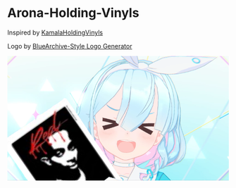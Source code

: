 # Arona-Holding-Vinyls
Inspired by [KamalaHoldingVinyls](https://kamala-holding-vinyls.glitch.me/)

Logo by [BlueArchive-Style Logo Generator](https://lab.nulla.top/ba-logo)

![Example](example.PNG)